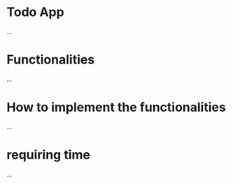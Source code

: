 # Todo App

...

# Functionalities

...

# How to implement the functionalities

...

# requiring time

...
